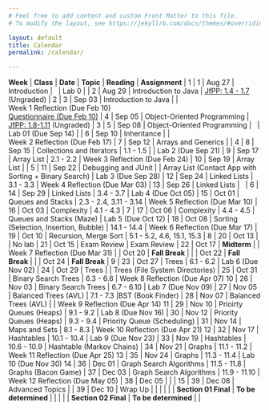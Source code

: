```yaml
---
# Feel free to add content and custom Front Matter to this file.
# To modify the layout, see https://jekyllrb.com/docs/themes/#overriding-theme-defaults

layout: default
title: Calendar
permalink: /calendar/

---
```


**Week** | **Class** | **Date** | **Topic** | **Reading** | **Assignment** |
1 | 1 | Aug 27 | Introduction | &nbsp; | Lab 0 |
  | 2 | Aug 29 | Introduction to Java | [JfPP: 1.4 - 1.7](https://runestone.academy/ns/books/published/java4python/Java4Python/toctree.html) (Ungraded) |
2 | 3 | Sep 03 | Introduction to Java | | Week&nbsp;1&nbsp;Reflection&nbsp;(Due&nbsp;Feb 10)<br/>[Questionnaire (Due Feb 10)](https://forms.gle/P7yzyRgv76qbUx139)
  | 4 | Sep 05 | Object-Oriented Programming | [JfPP: 1.8-1.11](https://runestone.academy/ns/books/published/java4python/Java4Python/toctree.html) (Ungraded) | 
3  | 5 | Sep 08 | Object-Oriented Programming | &nbsp; | Lab 01 (Due Sep 14) |
  | 6 | Sep 10 | Inheritance | | Week&nbsp;2&nbsp;Reflection&nbsp;(Due&nbsp;Feb&nbsp;17)
 | 7 | Sep 12 | Arrays and Generics |  | 
4 | 8 | Sep 15 | Collections and Iterators | 1.1 - 1.5 | | Lab 2 (Due Sep 21)
 | 9 | Sep 17 | Array List | 2.1 - 2.2 | Week&nbsp;3&nbsp;Reflection&nbsp;(Due&nbsp;Feb&nbsp;24)
 | 10 | Sep 19 | Array List | | 
5 | 11 | Sep 22 | Debugging and JUnit | | Array List (Contact App with Sorting + Binary Search) | Lab 3 (Due Sep 28)
 | 12 | Sep 24 | Linked Lists | 3.1 - 3.3 | Week&nbsp;4&nbsp;Reflection&nbsp;(Due&nbsp;Mar&nbsp;03)
 | 13 | Sep 26 | Linked Lists | &nbsp; |
6 | 14 | Sep 29 | Linked Lists | 3.4 - 3.7 | Lab 4 (Due Oct 05)
 | 15 | Oct 01 | Queues and Stacks | 2.3 - 2.4, 3.11 - 3.14 | Week&nbsp;5&nbsp;Reflection&nbsp;(Due&nbsp;Mar&nbsp;10)
 | 16 | Oct 03 | Complexity | 4.1 - 4.3 | 
7 | 17 | Oct 06 | Complexity | 4.4 - 4.5 | Queues and Stacks (Maze) | Lab 5 (Due Oct 12)
 | 18 | Oct 08 | Sorting (Selection, Insertion, Bubble) | 14.1 - 14.4 | Week&nbsp;6&nbsp;Reflection&nbsp;(Due&nbsp;Mar&nbsp;17)
 | 19 | Oct 10 | Recursion, Merge Sort | 5.1 - 5.2, 4.6, 15.1, 15.3 | 
8 | 20 | Oct 13 | | No lab
| 21 | Oct 15 | Exam Review | Exam Review
 | 22 | Oct 17 | **Midterm** | | Week&nbsp;7&nbsp;Reflection&nbsp;(Due&nbsp;Mar&nbsp;31)
 |  | Oct 20 | **Fall Break** | 
 |  | Oct 22 | **Fall Break** | 
 |  | Oct 24 | **Fall Break** | 
9 | 23 | Oct 27 | Trees | 6.1 - 6.2 | Lab 6 (Due Nov 02)
 | 24 | Oct 29 | Trees | | Trees (File System Directories)
 | 25 | Oct 31 | Binary Search Trees | 6.3 - 6.6 | Week&nbsp;8&nbsp;Reflection&nbsp;(Due&nbsp;Apr&nbsp;07)
10 | 26 | Nov 03 | Binary Search Trees | 6.7 - 6.10 | Lab 7 (Due Nov 09)
 | 27 | Nov 05 | Balanced Trees (AVL) | 7.1 - 7.3 |BST (Book Finder)
 | 28 | Nov 07 | Balanced Trees (AVL) | | Week&nbsp;9&nbsp;Reflection&nbsp;(Due&nbsp;Apr&nbsp;14)
11 | 29 | Nov 10 | Prioirty Queues (Heaps) | 9.1 - 9.2 | Lab 8 (Due Nov 16)
 | 30 | Nov 12 | Priority Queues (Heaps) | 9.3 - 9.4 | Priority Queue (Scheduling)
 | 31 | Nov 14 | Maps and Sets | 8.1 - 8.3 | Week&nbsp;10&nbsp;Reflection&nbsp;(Due&nbsp;Apr&nbsp;21)
12 | 32 | Nov 17 | Hashtables | 10.1 - 10.4 | Lab 9 (Due Nov 23)
 | 33 | Nov 19 | Hashtables | 10.6 - 10.9 | Hashtable (Markov Chains)
 | 34 | Nov 21 | Graphs | 11.1 - 11.2 | Week&nbsp;11&nbsp;Reflection&nbsp;(Due&nbsp;Apr&nbsp;25)
13 | 35 | Nov 24 | Graphs | 11.3 - 11.4 | Lab 10 (Due Nov 30)
14 | 36 | Dec 01 | Graph Search Algorithms | 11.5 - 11.8 | Graphs (Bacon Game)
 | 37 | Dec 03 | Graph Search Algorithms | 11.9 - 11.10 | Week&nbsp;12&nbsp;Reflection&nbsp;(Due&nbsp;May&nbsp;05)
 | 38 | Dec 05 |  | | 
15 | 39 | Dec 08 | Advanced Topics | 
 | 39 | Dec 10 | Wrap Up |   | |
| | | **Section 01 Final** | **To be determined** | |
| | | **Section 02 Final** | **To be determined** | |

